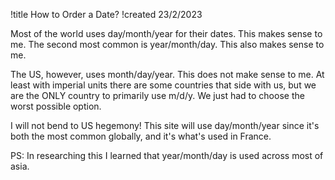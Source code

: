 !title How to Order a Date?
!created 23/2/2023

Most of the world uses day/month/year for their dates. This makes sense to me. The second most common is year/month/day. This also makes sense to me.

The US, however, uses month/day/year. This does not make sense to me. At least with imperial units there are some countries that side with us, but we are the ONLY country to primarily use m/d/y. We just had to choose the worst possible option.

I will not bend to US hegemony! This site will use day/month/year since it's both the most common globally, and it's what's used in France.

PS: In researching this I learned that year/month/day is used across most of asia.
